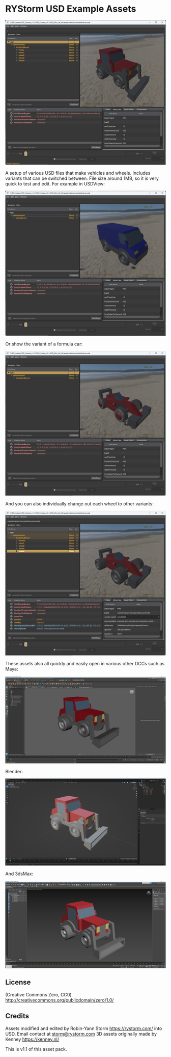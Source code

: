 # RYStorm USD Example Assets

![A tractor model inside USDView](Screenshots/TractorUSDView.png)

A setup of various USD files that make vehicles and wheels. Includes variants that can be switched between. File size around 1MB, so it is very quick to test and edit. For example in USDView:

![A van model inside USDView](Screenshots/VanTractorUSDView.png)

Or show the variant of a formula car:

![A van model inside USDView](Screenshots/FormulaUSDView-Normal.png)

And you can also individually change out each wheel to other variants:

![A van model inside USDView](Screenshots/FormulaUSDView-BigWheels.png)

These assets also all quickly and easily open in various other DCCs such as Maya:

![A van model inside USDView](Screenshots/TractorMaya.png)

Blender:

![A van model inside USDView](Screenshots/TractorBlender.png)

And 3dsMax:

![A van model inside USDView](Screenshots/Tractor3dsMax.png)



## License

(Creative Commons Zero, CC0)
http://creativecommons.org/publicdomain/zero/1.0/

## Credits

Assets modified and edited by Robin-Yann Storm https://rystorm.com/ into USD.
Email contact at storm@rystorm.com
3D assets originally made by Kenney https://kenney.nl/

This is v1.1 of this asset pack.
